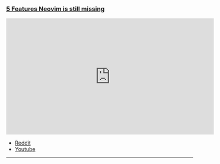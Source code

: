 <h3 id="guide-Five-features-neovim-missing">
  <a href="#guide-Five-features-neovim-missing">
    <span class="icon-text">
      <span class="icon">
        <i class="fa-solid fa-lightbulb"></i>
      </span>
      <span>5 Features Neovim is still missing</span>
    </span>
  </a>
</h3>

<iframe width="560" height="315" src="https://www.youtube.com/embed/SrQ7pOvm1Qg" title="YouTube video player" frameborder="0" allow="accelerometer; autoplay; clipboard-write; encrypted-media; gyroscope; picture-in-picture; web-share" allowfullscreen></iframe>

- [Reddit](https://www.reddit.com/r/neovim/comments/12u9jug/5_features_neovim_is_still_missing_love_the/)
- [Youtube](https://www.youtube.com/watch?v=SrQ7pOvm1Qg)

---
